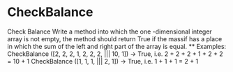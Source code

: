 # CheckBalance
Check Balance
Write a method into which the one -dimensional integer array is not empty,
the method should return True if the massif has a place in which the sum of the left and right part of the array is equal.
** Examples:
CheckBalance ([2, 2, 2, 1, 2, 2, 2, ||| 10, 1]) → True, i.e. 2 + 2 + 2 + 1 + 2 + 2 = 10 + 1
CheckBalance ([1, 1, 1, ||| 2, 1]) → True, i.e. 1 + 1 + 1 = 2 + 1